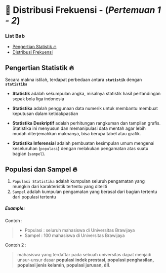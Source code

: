 # 🚀 Distribusi Frekuensi - (_Pertemuan 1 - 2_)

### List Bab 

- [Pengertian Statistik 🔥](./README-week-2.md)
- [Distribusi Frekuensi](./README-week-3.md)


## Pengertian Statistik 🔥

Secara makna istilah, terdapat perbedaan antara **`statistik`** dengan **`statistika`**

- **Statistik** adalah sekumpulan angka, misalnya statistik hasil pertandingan sepak bola liga indonesia
- **Statistika** adalah penggunaan data numerik untuk membantu membuat keputusan dalam ketidakpastian
- **Statistika Deskriptif** adalah perhitungan rangkuman dan tampilan grafis.
  Statistika ini menyusun dan memanipulasi data mentah agar lebih mudah diterjemahkan maknanya, bisa berupa tabel atau grafik.

- **Statistika Inferensial** adalah pembuatan kesimpulan umum mengenai keseluruhan (`populasi`) dengan melakukan pengamatan atas suatu bagian (`sampel`).

## Populasi dan Sampel 🔥

1. `Populasi Statistika` adalah kumpulan seluruh pengamatan yang mungkin dari karakteristik tertentu yang diteliti
2. `Sampel` adalah kumpulan pengamatan yang berasal dari bagian tertentu dari populasi tertentu

##### Example:

Contoh :

> - Populasi : seluruh mahasiswa di Universitas Brawijaya
> - Sampel : 100 mahasiswa di Universitas Brawijaya

Contoh 2 :

> mahasiswa yang terdaftar pada sebuah universitas dapat menjadi unsur-unsur dasar **populasi indek prestasi, populasi penghasilan, populasi jenis kelamin, populasi jurusan, dll**.
